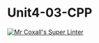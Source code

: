 # Unit4-03-CPP
[![Mr Coxall's Super Linter](https://github.com/ICS3U-C-Programming-SantiagoH/Unit4-03-CPP/workflows/Mr%20Coxall's%20Super%20Linter/badge.svg)](https://github.com/ICS3U-C-Programming-SantiagoH/Unit4-03-CPP/actions/)
